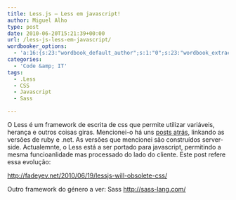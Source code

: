 ```yaml
---
title: Less.js – Less em javascript!
author: Miguel Alho
type: post
date: 2010-06-20T15:21:39+00:00
url: /less-js-less-em-javascript/
wordbooker_options:
  - 'a:16:{s:23:"wordbook_default_author";s:1:"0";s:23:"wordbook_extract_length";s:3:"256";s:25:"wordbooker_like_share_too";s:2:"on";s:25:"wordbook_fbshare_location";s:3:"top";s:24:"wordbook_fblike_location";s:3:"top";s:22:"wordbook_fblike_action";s:9:"recommend";s:27:"wordbook_fblike_colorscheme";s:4:"dark";s:20:"wordbook_fblike_font";s:5:"arial";s:22:"wordbook_fblike_button";s:12:"button_count";s:21:"wordbook_fblike_faces";s:5:"false";s:18:"wordbook_attribute";s:31:"Posted a new post on their blog";s:29:"wordbook_republish_time_frame";s:2:"10";s:29:"wordbooker_status_update_text";s:35:": New blog post :  %title% - %link%";s:19:"wordbook_actionlink";s:3:"300";s:18:"wordbook_page_post";s:4:"-100";s:18:"wordbook_orandpage";s:1:"2";}'
categories:
  - 'Code &amp; IT'
tags:
  - .Less
  - CSS
  - Javascript
  - Sass

---
```

O Less é um framework de escrita de css que permite utilizar variáveis, herança e outros coisas giras. Mencionei-o há uns <a href="http://miguelalho.com/?p=1066" target="_blank">posts atrás</a>, linkando as versões de ruby e .net. As versões que mencionei são construídos server-side. Actualemnte, o Less está a ser portado para javascript, permitindo a mesma funcioanlidade mas processado do lado do cliente. Este post refere essa evolução:

<a href="http://fadeyev.net/2010/06/19/lessjs-will-obsolete-css/" target="_blank">http://fadeyev.net/2010/06/19/lessjs-will-obsolete-css/ </a>

Outro framework do género a ver: Sass <a href="http://sass-lang.com/" target="_blank">http://sass-lang.com/</a>